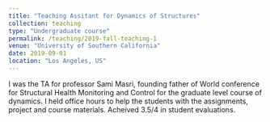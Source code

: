 ```yaml
---
title: "Teaching Assitant for Dynamics of Structures"
collection: teaching
type: "Undergraduate course"
permalink: /teaching/2019-fall-teaching-1
venue: "University of Southern California"
date: 2019-09-01
location: "Los Angeles, US"
---
```


I was the TA for professor Sami Masri, founding father of World conference for Structural Health Monitoring and Control for the graduate level course of dynamics. I held office hours to help the students with the assignments, project and course materials. Acheived 3.5/4 in student evaluations.